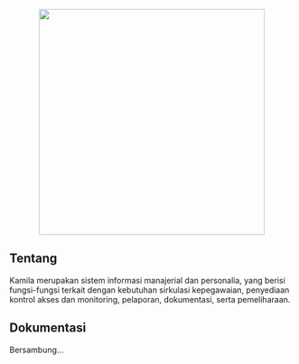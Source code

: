 <p align="center"><a href="https://laravel.com" target="_blank"><img src="https://raw.githubusercontent.com/omjipanggg/kamila/master/public/img/logo.png" width="400" loading="lazy"/></a></p>

## Tentang

Kamila merupakan sistem informasi manajerial dan personalia, yang berisi fungsi-fungsi terkait dengan kebutuhan sirkulasi kepegawaian, penyediaan kontrol akses dan monitoring, pelaporan, dokumentasi, serta pemeliharaan.

## Dokumentasi

Bersambung...
